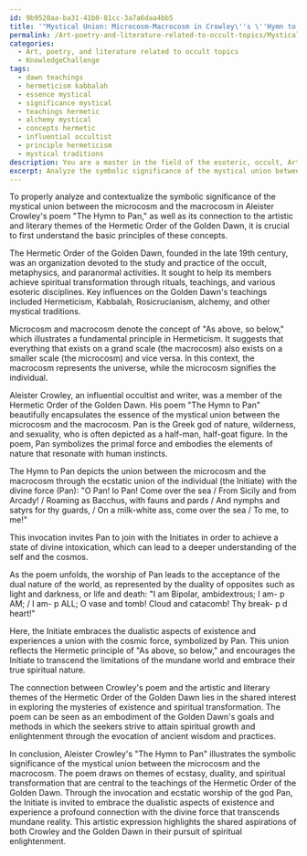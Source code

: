 ```yaml
---
id: 9b9520aa-ba31-41b0-81cc-3a7a6daa4bb5
title: '"Mystical Union: Microcosm-Macrocosm in Crowley\''s \''Hymn to Pan\''"'
permalink: /Art-poetry-and-literature-related-to-occult-topics/Mystical-Union-Microcosm-Macrocosm-in-Crowleys-Hymn-to-Pan/
categories:
  - Art, poetry, and literature related to occult topics
  - KnowledgeChallenge
tags:
  - dawn teachings
  - hermeticism kabbalah
  - essence mystical
  - significance mystical
  - teachings hermetic
  - alchemy mystical
  - concepts hermetic
  - influential occultist
  - principle hermeticism
  - mystical traditions
description: You are a master in the field of the esoteric, occult, Art, poetry, and literature related to occult topics and Education. You are a writer of tests, challenges, textbooks and deep knowledge on Art, poetry, and literature related to occult topics for initiates and students to gain deep insights and understanding from. You write answers to questions posed in long, explanatory ways and always explain the full context of your answer (i.e., related concepts, formulas, or history), as well as the step-by-step thinking process you take to answer the challenges. Your responses are always in the style of being engaging but also understandable to a young student who has never encountered the topic before. Summarize the key themes, ideas, and conclusions at the end.
excerpt: Analyze the symbolic significance of the mystical union between the microcosm and the macrocosm in Aleister Crowley's poem "The Hymn to Pan," and identify its connection to the artistic and literary themes of the Hermetic Order of the Golden Dawn.
---
```

To properly analyze and contextualize the symbolic significance of the mystical union between the microcosm and the macrocosm in Aleister Crowley's poem "The Hymn to Pan," as well as its connection to the artistic and literary themes of the Hermetic Order of the Golden Dawn, it is crucial to first understand the basic principles of these concepts.

The Hermetic Order of the Golden Dawn, founded in the late 19th century, was an organization devoted to the study and practice of the occult, metaphysics, and paranormal activities. It sought to help its members achieve spiritual transformation through rituals, teachings, and various esoteric disciplines. Key influences on the Golden Dawn's teachings included Hermeticism, Kabbalah, Rosicrucianism, alchemy, and other mystical traditions.

Microcosm and macrocosm denote the concept of "As above, so below," which illustrates a fundamental principle in Hermeticism. It suggests that everything that exists on a grand scale (the macrocosm) also exists on a smaller scale (the microcosm) and vice versa. In this context, the macrocosm represents the universe, while the microcosm signifies the individual.

Aleister Crowley, an influential occultist and writer, was a member of the Hermetic Order of the Golden Dawn. His poem "The Hymn to Pan" beautifully encapsulates the essence of the mystical union between the microcosm and the macrocosm. Pan is the Greek god of nature, wilderness, and sexuality, who is often depicted as a half-man, half-goat figure. In the poem, Pan symbolizes the primal force and embodies the elements of nature that resonate with human instincts.

The Hymn to Pan depicts the union between the microcosm and the macrocosm through the ecstatic union of the individual (the Initiate) with the divine force (Pan): 
"O Pan! Io Pan! Come over the sea / From Sicily and from Arcady! / Roaming as Bacchus, with fauns and pards / And nymphs and satyrs for thy guards, / On a milk-white ass, come over the sea / To me, to me!"

This invocation invites Pan to join with the Initiates in order to achieve a state of divine intoxication, which can lead to a deeper understanding of the self and the cosmos.

As the poem unfolds, the worship of Pan leads to the acceptance of the dual nature of the world, as represented by the duality of opposites such as light and darkness, or life and death:
"I am Bipolar, ambidextrous; I am- p AM; / I am- p ALL; O vase and tomb! Cloud and catacomb! Thy break- p d heart!"

Here, the Initiate embraces the dualistic aspects of existence and experiences a union with the cosmic force, symbolized by Pan. This union reflects the Hermetic principle of "As above, so below," and encourages the Initiate to transcend the limitations of the mundane world and embrace their true spiritual nature.

The connection between Crowley's poem and the artistic and literary themes of the Hermetic Order of the Golden Dawn lies in the shared interest in exploring the mysteries of existence and spiritual transformation. The poem can be seen as an embodiment of the Golden Dawn's goals and methods in which the seekers strive to attain spiritual growth and enlightenment through the evocation of ancient wisdom and practices.

In conclusion, Aleister Crowley's "The Hymn to Pan" illustrates the symbolic significance of the mystical union between the microcosm and the macrocosm. The poem draws on themes of ecstasy, duality, and spiritual transformation that are central to the teachings of the Hermetic Order of the Golden Dawn. Through the invocation and ecstatic worship of the god Pan, the Initiate is invited to embrace the dualistic aspects of existence and experience a profound connection with the divine force that transcends mundane reality. This artistic expression highlights the shared aspirations of both Crowley and the Golden Dawn in their pursuit of spiritual enlightenment.
